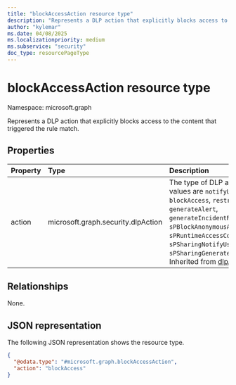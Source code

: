 ```yaml
---
title: "blockAccessAction resource type"
description: "Represents a DLP action that explicitly blocks access to the content that triggered the rule match."
author: "kylemar"
ms.date: 04/08/2025
ms.localizationpriority: medium
ms.subservice: "security"
doc_type: resourcePageType
---
```


# blockAccessAction resource type

Namespace: microsoft.graph

Represents a DLP action that explicitly blocks access to the content that triggered the rule match.

## Properties

|Property|Type|Description|
|:---|:---|:---|
|action|microsoft.graph.security.dlpAction|The type of DLP action. Possible values are `notifyUser`, `blockAccess`, `restrictAccess`, `generateAlert`, `generateIncidentReportAction`, `sPBlockAnonymousAccess`, `sPRuntimeAccessControl`, `sPSharingNotifyUser`, and `sPSharingGenerateIncidentReport`.  Inherited from [dlpActionInfo](../resources/dlpactioninfo.md).|

## Relationships

None.

## JSON representation

The following JSON representation shows the resource type.
<!-- {
  "blockType": "resource",
  "@odata.type": "microsoft.graph.blockAccessAction",
  "baseType": "microsoft.graph.dlpActionInfo",
  "openType": false
}-->
``` json
{
  "@odata.type": "#microsoft.graph.blockAccessAction",
  "action": "blockAccess"
}
```

